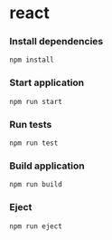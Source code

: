 # react
<h3> Install dependencies </h3> 

``` npm install ```

<h3> Start application </h3>

``` npm run start ``` 

  <h3> Run tests </h3>

``` npm run test ```  

 <h3> Build application </h3>
   
``` npm run build ```  

 <h3> Eject </h3>  

``` npm run eject ``` 

